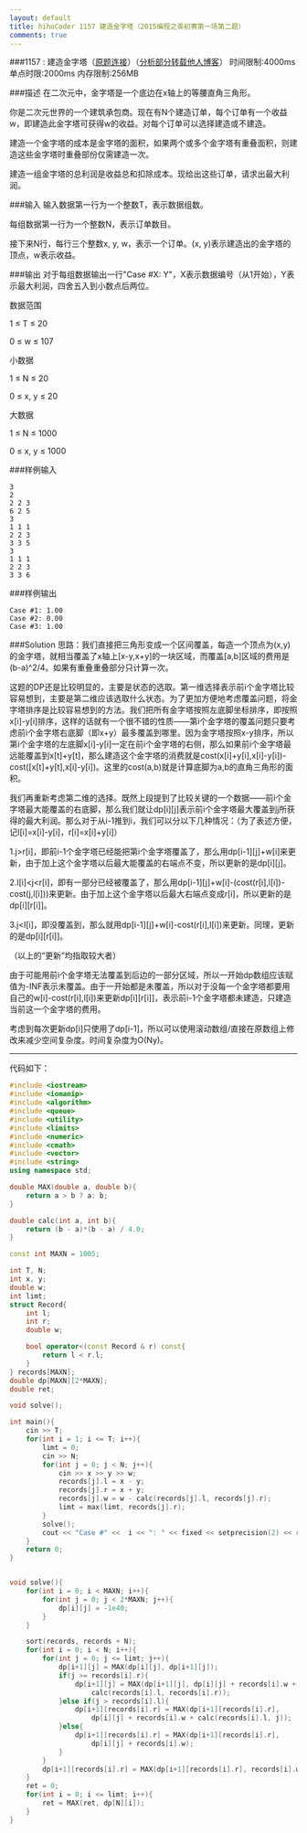 ```yaml
---
layout: default
title: hihoCoder 1157 建造金字塔（2015编程之美初赛第一场第二题）
comments: true
---
```


###1157 : 建造金字塔（[原题连接](http://hihocoder.com/problemset/problem/1157)）（[分析部分转载他人博客](http://blog.csdn.net/qq476458427/article/details/45314639)）
时间限制:4000ms
单点时限:2000ms
内存限制:256MB

###描述
在二次元中，金字塔是一个底边在x轴上的等腰直角三角形。

你是二次元世界的一个建筑承包商。现在有N个建造订单，每个订单有一个收益w，即建造此金字塔可获得w的收益。对每个订单可以选择建造或不建造。

建造一个金字塔的成本是金字塔的面积，如果两个或多个金字塔有重叠面积，则建造这些金字塔时重叠部份仅需建造一次。

建造一组金字塔的总利润是收益总和扣除成本。现给出这些订单，请求出最大利润。

###输入
输入数据第一行为一个整数T，表示数据组数。

每组数据第一行为一个整数N，表示订单数目。

接下来N行，每行三个整数x, y, w，表示一个订单。(x, y)表示建造出的金字塔的顶点，w表示收益。

###输出
对于每组数据输出一行"Case #X: Y"，X表示数据编号（从1开始），Y表示最大利润，四舍五入到小数点后两位。

数据范围

1 ≤ T ≤ 20

0 ≤ w ≤ 107

小数据

1 ≤ N ≤ 20

0 ≤ x, y ≤ 20

大数据

1 ≤ N ≤ 1000

0 ≤ x, y ≤ 1000



###样例输入
```
3
2
2 2 3
6 2 5
3
1 1 1
2 2 3
3 3 5
3
1 1 1
2 2 3
3 3 6
```
###样例输出
```
Case #1: 1.00
Case #2: 0.00
Case #3: 1.00
```

###Solution
思路：我们直接把三角形变成一个区间覆盖，每造一个顶点为(x,y)的金字塔，就相当覆盖了x轴上[x-y,x+y]的一块区域，而覆盖[a,b]区域的费用是(b-a)^2/4。如果有重叠重叠部分只计算一次。

这题的DP还是比较明显的，主要是状态的选取。第一维选择表示前i个金字塔比较容易想到，主要是第二维应该选取什么状态。为了更加方便地考虑覆盖问题，将金字塔排序是比较容易想到的方法。我们把所有金字塔按照左底脚坐标排序，即按照x[i]-y[i]排序，这样的话就有一个很不错的性质——第i个金字塔的覆盖问题只要考虑前i个金字塔右底脚（即x+y）最多覆盖到哪里。因为金字塔按照x-y排序，所以第i个金字塔的左底脚x[i]-y[i]一定在前i个金字塔的右侧，那么如果前i个金字塔最远能覆盖到x[t]+y[t]，那么建造这个金字塔的消费就是cost(x[i]+y[i],x[i]-y[i])-cost([x[t]+y[t],x[i]-y[i])。这里的cost(a,b)就是计算底脚为a,b的直角三角形的面积。

我们再重新考虑第二维的选择。既然上段提到了比较关键的一个数据——前i个金字塔最大能覆盖的右底脚，那么我们就让dp[i][j]表示前i个金字塔最大覆盖到j所获得的最大利润。那么对于从i-1推到i，我们可以分以下几种情况：（为了表述方便，记l[i]=x[i]-y[i]，r[i]=x[i]+y[i]）

1.j>r[i]，即前i-1个金字塔已经能把第i个金字塔覆盖了，那么用dp[i-1][j]+w[i]来更新，由于加上这个金字塔以后最大能覆盖的右端点不变，所以更新的是dp[i][j]。

2.l[i]<j<r[i]，即有一部分已经被覆盖了，那么用dp[i-1][j]+w[i]-(cost(r[i],l[i])-cost(j,l[i]))来更新。由于加上这个金字塔以后最大右端点变成r[i]，所以更新的是dp[i][r[i]]。

3.j<l[i]，即没覆盖到，那么就用dp[i-1][j]+w[i]-cost(r[i],l[i])来更新。同理，更新的是dp[i][r[i]]。

（以上的“更新”均指取较大者）

由于可能用前i个金字塔无法覆盖到后边的一部分区域，所以一开始dp数组应该赋值为-INF表示未覆盖。由于一开始都是未覆盖，所以对于没每一个金字塔都要用自己的w[i]-cost(r[i],l[i])来更新dp[i][r[i]]，表示前i-1个金字塔都未建造，只建造当前这一个金字塔的费用。

考虑到每次更新dp[i]只使用了dp[i-1]，所以可以使用滚动数组/直接在原数组上修改来减少空间复杂度。时间复杂度为O(Ny)。

***
代码如下：

```cpp
#include <iostream>
#include <iomanip>
#include <algorithm>
#include <queue>
#include <utility>
#include <limits>
#include <numeric>
#include <cmath>
#include <vector>
#include <string>
using namespace std;

double MAX(double a, double b){
	return a > b ? a: b;
}

double calc(int a, int b){
	return (b - a)*(b - a) / 4.0;
}

const int MAXN = 1005;

int T, N;
int x, y;
double w;
int limt;
struct Record{
	int l;
	int r;
	double w;

	bool operator<(const Record & r) const{
		return l < r.l;
	}
} records[MAXN];
double dp[MAXN][2*MAXN];
double ret;

void solve();

int main(){
	cin >> T;
	for(int i = 1; i <= T; i++){
		limt = 0;
		cin >> N;
		for(int j = 0; j < N; j++){
			cin >> x >> y >> w;
			records[j].l = x - y;
			records[j].r = x + y;
			records[j].w = w - calc(records[j].l, records[j].r);
			limt = max(limt, records[j].r);
		}
		solve();
		cout << "Case #" <<  i << ": " << fixed << setprecision(2) << ret << endl;
	}
	return 0;
}


void solve(){
	for(int i = 0; i < MAXN; i++){
		for(int j = 0; j < 2*MAXN; j++){
			dp[i][j] = -1e40;
		}
	}

	sort(records, records + N);
	for(int i = 0; i < N; i++){
		for(int j = 0; j <= limt; j++){
			dp[i+1][j] = MAX(dp[i][j], dp[i+1][j]);
			if(j >= records[i].r){
				dp[i+1][j] = MAX(dp[i+1][j], dp[i][j] + records[i].w + 
					calc(records[i].l, records[i].r));
			}else if(j > records[i].l){
				dp[i+1][records[i].r] = MAX(dp[i+1][records[i].r],
					dp[i][j] + records[i].w + calc(records[i].l, j));
			}else{
				dp[i+1][records[i].r] = MAX(dp[i+1][records[i].r],
					dp[i][j] + records[i].w);
			}
		}
		dp[i+1][records[i].r] = MAX(dp[i+1][records[i].r], records[i].w);
	}
	ret = 0;
	for(int i = 0; i <= limt; i++){
		ret = MAX(ret, dp[N][i]);
	}
}
```
